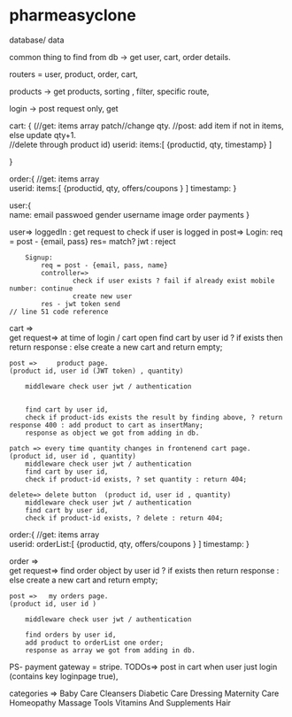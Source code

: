 # pharmeasyclone

database/ data 

common thing to find from db  -> get user, cart, order details.


routers = user, product, order, cart,

products ->
    get products, 
        sorting , filter, specific route, 


login ->
    post request only,
        get 




cart: {    (//get: items array        patch//change qty.  //post: add item if not in items, else update qty+1.   
            //delete through product id)
    userid:
    items:[
        {productid, qty, timestamp}
    ]
    
}

order:{       //get: items array  
    userid:
    items:[
        {productid, qty, offers/coupons }
    ]
    timestamp:
}

user:{              
    name:
    email
    passwoed
    gender
    username
    image
    order
    payments
}


user=> 
    loggedIn : get request to check if user is logged in
    post=>
        Login:
            req = post - {email, pass}
            res= match? jwt : reject
        
        Signup:
            req = post - {email, pass, name}
            controller=> 
                    check if user exists ? fail if already exist mobile number: continue
                    create new user
            res - jwt token send                                                        // line 51 code reference




cart =>  
    get request=>
        at time of login / cart open
        find cart by user id ? if exists then return response : else create a new cart and return empty;

    post =>     product page.
    (product id, user id (JWT token) , quantity)

        middleware check user jwt / authentication


        find cart by user id,
        check if product-ids exists the result by finding above, ? return response 400 : add product to cart as insertMany;
        response as object we got from adding in db.

    patch => every time quantity changes in frontenend cart page.  (product id, user id , quantity)
        middleware check user jwt / authentication
        find cart by user id,
        check if product-id exists, ? set quantity : return 404;

    delete=> delete button  (product id, user id , quantity)
        middleware check user jwt / authentication
        find cart by user id,
        check if product-id exists, ? delete : return 404;


order:{       //get: items array  
    userid:
    orderList:[
            {productid, qty, offers/coupons }
    ]
    timestamp:
}

order =>  
    get request=>
        find order object by user id ? if exists then return response : else create a new cart and return empty;

    post =>   my orders page.
    (product id, user id )

        middleware check user jwt / authentication

        find orders by user id,
        add product to orderList one order;
        response as array we got from adding in db.





PS- payment gateway = stripe.
TODOs=>
post in cart when user just login (contains key loginpage true),



categories => 
    Baby Care 
    Cleansers
    Diabetic Care 
    Dressing
    Maternity Care
    Homeopathy
    Massage Tools
    Vitamins And Supplements
    Hair 

